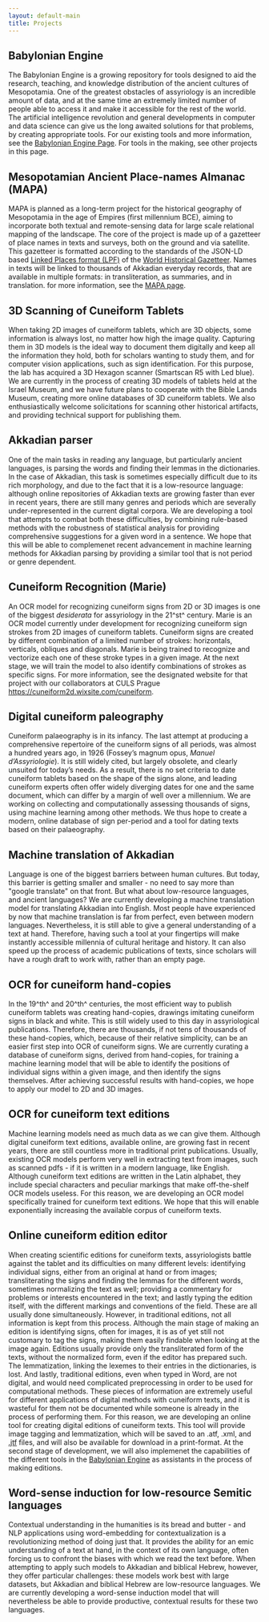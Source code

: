 ```yaml
---
layout: default-main
title: Projects
---
```


## Babylonian Engine

The Babylonian Engine is a growing repository for tools designed to aid the research, teaching, and knowledge distribution of the ancient cultures of Mesopotamia. One of the greatest obstacles of assyriology is an incredible amount of data, and at the same time an extremely limited number of people able to access it and make it accessible for the rest of the world. The artificial intelligence revolution and general developments in computer and data science can give us the long awaited solutions for that problems, by creating appropriate tools. For our existing tools and more information, see the [Babylonian Engine Page](BEn.md). For tools in the making, see other projects in this page.

## Mesopotamian Ancient Place-names Almanac (MAPA)

MAPA is planned as a long-term project for the historical geography of Mesopotamia in the age of Empires (first millennium BCE), aiming to incorporate both textual and remote-sensing data for large scale relational mapping of the landscape. The core of the project is made up of a gazetteer of place names in texts and surveys, both on the ground and via satellite. This gazetteer is formatted according to the standards of the JSON-LD based [Linked Places format (LPF)](https://github.com/LinkedPasts/linked-places/blob/master/tsv_0.3.md) of the [World Historical Gazetteer](http://whgazetteer.org/). Names in texts will be linked to thousands of Akkadian everyday records, that are available in multiple formats: in transliteration, as summaries, and in translation. for more information, see the [MAPA page](MAPA.md).

## 3D Scanning of Cuneiform Tablets

When taking 2D images of cuneiform tablets, which are 3D objects, some information is always lost, no matter how high the image quality. Capturing them in 3D models is the ideal way to document them digitally and keep all the information they hold, both for scholars wanting to study them, and for computer vision applications, such as sign identification. For this purpose, the lab has acquired a 3D Hexagon scanner (Smartscan R5 with Led blue). We are currently in the process of creating 3D models of tablets held at the Israel Museum, and we have future plans to cooperate with the Bible Lands Museum, creating more online databases of 3D cuneiform tablets. We also enthusiastically welcome solicitations for scanning other historical artifacts, and providing technical support for publishing them.

## Akkadian parser

One of the main tasks in reading any language, but particularly ancient languages, is parsing the words and finding their lemmas in the dictionaries. In the case of Akkadian, this task is sometimes especially difficult due to its rich morphology, and due to the fact that it is a low-resource language: although online repositories of Akkadian texts are growing faster than ever in recent years, there are still many genres and periods which are severally under-represented in the current digital corpora. We are developing a tool that attempts to combat both these difficulties, by combining rule-based methods with the robustness of statistical analysis for providing comprehensive suggestions for a given word in a sentence. We hope that this will be able to complemenet recent advancement in machine learning methods for Akkadian parsing by providing a similar tool that is not period or genre dependent.

## Cuneiform Recognition (Marie)

An OCR model for recognizing cuneiform signs from 2D or 3D images is one of the biggest *desiderata* for assyriology in the 21^st^ century. Marie is an OCR model currently under development for recognizing cuneiform sign strokes from 2D images of cuneiform tablets. Cuneiform signs are created by different combination of a limited number of strokes: horizontals, verticals, obliques and diagonals. Marie is being trained to recognize and vectorize each one of these stroke types in a given image. At the next stage, we will train the model to also identify combinations of strokes as specific signs. For more information, see the designated website for that project with our collaborators at CULS Prague <https://cuneiform2d.wixsite.com/cuneiform>.

## Digital cuneiform paleography

Cuneiform palaeography is in its infancy. The last attempt at producing a comprehensive repertoire of the cuneiform signs of all periods, was almost a hundred years ago, in 1926 (Fossey’s magnum opus, *Manuel d’Assyriologie*). It is still widely cited, but largely obsolete, and clearly unsuited for today’s needs. As a result, there is no set criteria to date cuneiform tablets based on the shape of the signs alone, and leading cuneiform experts often offer widely diverging dates for one and the same document, which can differ by a margin of well over a millennium. We are working on collecting and computationally assessing thousands of signs, using machine learning among other methods. We thus hope to create a modern, online database of sign per-period and a tool for dating texts based on their palaeography.

## Machine translation of Akkadian

Language is one of the biggest barriers between human cultures. But today, this barrier is getting smaller and smaller - no need to say more than "google translate" on that front. But what about low-resource languages, and ancient languages? We are currently developing a machine translation model for translating Akkadian into English. Most people have experienced by now that machine translation is far from perfect, even between modern languages. Nevertheless, it is still able to give a general understanding of a text at hand. Therefore, having such a tool at your fingertips will make instantly accessible millennia of cultural heritage and history. It can also speed up the process of academic publications of texts, since scholars will have a rough draft to work with, rather than an empty page.

## OCR for cuneiform hand-copies

In the 19^th^ and 20^th^ centuries, the most efficient way to publish cuneiform tablets was creating hand-copies, drawings imitating cuneiform signs in black and white. This is still widely used to this day in assyriological publications. Therefore, there are thousands, if not tens of thousands of these hand-copies, which, because of their relative simplicity, can be an easier first step into OCR of cuneiform signs. We are currently curating a database of cuneiform signs, derived from hand-copies, for training a machine learning model that will be able to identify the positions of individual signs within a given image, and then identify the signs themselves. After achieving successful results with hand-copies, we hope to apply our model to 2D and 3D images.

## OCR for cuneiform text editions

Machine learning models need as much data as we can give them. Although digital cuneiform text editions, available online, are growing fast in recent years, there are still countless more in traditional print publications. Usually, existing OCR models perform very well in extracting text from images, such as scanned pdfs - if it is written in a modern language, like English. Although cuneiform text editions are written in the Latin alphabet, they include special characters and peculiar markings that make off-the-shelf OCR models useless. For this reason, we are developing an OCR model specifically trained for cuneiform text editions. We hope that this will enable exponentially increasing the available corpus of cuneiform texts.

## Online cuneiform edition editor

When creating scientific editions for cuneiform texts, assyriologists battle against the tablet and its difficulties on many different levels: identifying individual signs, either from an original at hand or from images; transliterating the signs and finding the lemmas for the different words, sometimes normalizing the text as well; providing a commentary for problems or interests encountered in the text; and lastly typing the edition itself, with the different markings and conventions of the field. These are all usually done simultaneously. However, in traditional editions, not all information is kept from this process. Although the main stage of making an edition is identifying signs, often for images, it is as of yet still not customary to tag the signs, making them easily findable when looking at the image again. Editions usually provide only the transliterated form of the texts, without the normalized form, even if the editor has prepared such. The lemmatization, linking the lexemes to their entries in the dictionaries, is lost. And lastly, traditional editions, even when typed in Word, are not digital, and would need complicated preprocessing in order to be used for computational methods. These pieces of information are extremely useful for different applications of digital methods with cuneiform texts, and it is wasteful for them not be documented while someone is already in the process of performing them. For this reason, we are developing an online tool for creating digital editions of cuneiform texts. This tool will provide image tagging and lemmatization, which will be saved to an .atf, .xml, and [.jtf](https://github.com/cdli-gh/jtf-lib) files, and will also be available for download in a print-format. At the second stage of development, we will also implemenet the capabilities of the different tools in the [Babylonian Engine](BEn.md) as assistants in the process of making editions.

## Word-sense induction for low-resource Semitic languages

Contextual understanding in the humanities is its bread and butter - and NLP applications using word-embedding for contextualization is a revolutionizing method of doing just that. It provides the ability for an emic understanding of a text at hand, in the context of its own language, often forcing us to confront the biases with which we read the text before. When attempting to apply such models to Akkadian and biblical Hebrew, however, they offer particular challenges: these models work best with large datasets, but Akkadian and biblical Hebrew are low-resource languages. We are currently developing a word-sense induction model that will nevertheless be able to provide productive, contextual results for these two languages.